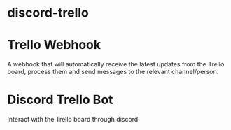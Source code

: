 # discord-trello

# Trello Webhook

A webhook that will automatically receive the latest updates from the Trello board, process them and send messages to the relevant channel/person.

# Discord Trello Bot

Interact with the Trello board through discord


